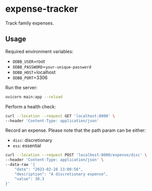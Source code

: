 # expense-tracker

Track family expenses.

## Usage

Required environment variables:

* `DDBB_USER`=root
* `DDBB_PASSWORD`=`your-unique-password`
* `DDBB_HOST`=localhost
* `DDBB_PORT`=3306

Run the server:

```bash
uvicorn main:app --reload
```

Perform a health check:

```bash
curl --location --request GET 'localhost:8000' \
--header 'Content-Type: application/json'
```

Record an expense. Please note that the path param can be either:

* `disc`: discretionary
* `ess`: essential

```bash
curl --location --request POST 'localhost:8000/expense/disc' \
--header 'Content-Type: application/json' \
--data-raw '{
    "date": "2023-02-28 13:00:56",
    "description": "A discretionary expense",
    "value": 30.3
}'
```

